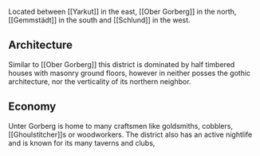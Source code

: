 Located between [[Yarkut]] in the east, [[Ober Gorberg]] in the north, [[Gemmstädt]] in the south and [[Schlund]] in the 
west.

## Architecture
Similar to [[Ober Gorberg]] this district is dominated by half timbered houses with masonry ground floors, however in neither posses the gothic architecture, nor the verticality of its northern neighbor.
## Economy
Unter Gorberg is home to many craftsmen like goldsmiths, cobblers, [[Ghoulstitcher]]s or woodworkers. The district also has an active nightlife and is known for its many taverns and clubs,